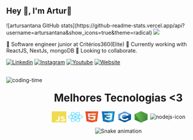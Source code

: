 ## Hey 👋, I'm Artur👋

<div>
![artursantana GitHub stats](https://github-readme-stats.vercel.app/api?username=artursantana&show_icons=true&theme=radical)
  <img src='https://github-readme-stats.vercel.app/api/top-langs/?username=artursantana&layout=compact&langs_count=16&theme=dracula'/>
</div>

🔭 Software engineer junior at Critérios360(Elite)
🌱 Currently working with ReactJS, NextJs, mongoDB
🤝 Looking to collaborate.

[![Linkedin](https://img.shields.io/badge/LinkedIn-0077B5?style=for-the-badge&logo=linkedin&logoColor=white)](https://www.linkedin.com/in/artur-santana-8a9902238)
[![Instagram](https://img.shields.io/badge/Instagram-E4405F?style=for-the-badge&logo=instagram&logoColor=white)](https://www.instagram.com/artur.santana.843?igsh=MWJubnZoMmc1M3BkYQ%3D%3D&utm_source=qr)
[![Youtube](https://img.shields.io/badge/YouTube-FF0000?style=for-the-badge&logo=youtube&logoColor=white)](https://www.youtube.com/channel/UCQ_tKxK_p0b8w65g4FBDtGA)
[![Website](https://img.shields.io/badge/website-000000?style=for-the-badge&logo=About.me&logoColor=white)](https://portfolio-react-iupssdyzy-artur-santanas-projects.vercel.app)


<div  align="center"> 
  <div style="display: inline_block"><br>
    <img align="left" height="250" alt="coding-time" src="code.gif">
    <h1 align="center">Melhores Tecnologias <3</h1>
    <img align="center" height="30" width="40" alt="js-icon"  src="https://raw.githubusercontent.com/devicons/devicon/master/icons/javascript/javascript-plain.svg">
    <img align="center" height="30" width="40" alt="react-icon" src="https://raw.githubusercontent.com/devicons/devicon/master/icons/react/react-original.svg">
    <img align="center" height="30" width="40" alt="html-icon" src="https://raw.githubusercontent.com/devicons/devicon/master/icons/html5/html5-original.svg">
    <img align="center" height="30" width="40" alt="css-icon" src="https://raw.githubusercontent.com/devicons/devicon/master/icons/css3/css3-original.svg">
    <img align="center" height="30" width="40" alt="c-icon" src="https://raw.githubusercontent.com/devicons/devicon/master/icons/c/c-original.svg">
    <img align="center" height="30" width="40" alt="nodejs-icon" src="https://raw.githubusercontent.com/devicons/devicon/master/icons/nodejs/nodejs-original.svg">
    <img align="center" height="30" width="40" alt="nodejs-icon" src="https://raw.githubusercontent.com/jmnote/z-icons/master/svg/cpp.svg">
   </div>
 
![Snake animation](https://github.com/luigiGf/luigiGf/blob/output/github-contribution-grid-snake.svg)

